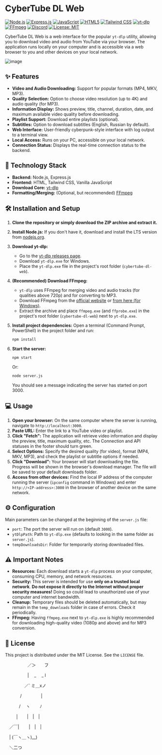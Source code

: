 # CyberTube DL Web
[![Node.js](https://img.shields.io/badge/Node.js-339933?style=for-the-badge&logo=nodedotjs&logoColor=white)](https://nodejs.org/) [![Express.js](https://img.shields.io/badge/Express.js-000000?style=for-the-badge&logo=express&logoColor=white)](https://expressjs.com/) [![JavaScript](https://img.shields.io/badge/JavaScript-F7DF1E?style=for-the-badge&logo=javascript&logoColor=black)](https://developer.mozilla.org/en-US/docs/Web/JavaScript) [![HTML5](https://img.shields.io/badge/HTML5-E34F26?style=for-the-badge&logo=html5&logoColor=white)](https://developer.mozilla.org/en-US/docs/Web/Guide/HTML/HTML5) [![Tailwind CSS](https://img.shields.io/badge/Tailwind_CSS-38B2AC?style=for-the-badge&logo=tailwind-css&logoColor=white)](https://tailwindcss.com/) [![yt-dlp](https://img.shields.io/badge/yt--dlp-8A2BE2?style=for-the-badge&logo=youtube&logoColor=white)](https://github.com/yt-dlp/yt-dlp) [![FFmpeg](https://img.shields.io/badge/FFmpeg-007808?style=for-the-badge&logo=ffmpeg&logoColor=white)](https://ffmpeg.org/) [![Discord](https://img.shields.io/badge/Discord-7289DA?style=for-the-badge&logo=discord&logoColor=white)]() [![License: MIT](https://img.shields.io/badge/License-MIT-blue.svg?style=for-the-badge)](LICENSE)

CyberTube DL Web is a web interface for the popular `yt-dlp` utility, allowing you to download video and audio from YouTube via your browser. The application runs locally on your computer and is accessible via a web browser to you and other devices on your local network.

![image](https://github.com/user-attachments/assets/01a204ed-67f7-4c6f-8b3f-b20b5c1f7f15)

## ✨ Features

*   **Video and Audio Downloading:** Support for popular formats (MP4, MKV, MP3).
*   **Quality Selection:** Option to choose video resolution (up to 4K) and audio quality (for MP3).
*   **Information Display:** Shows preview, title, channel, duration, date, and maximum available video quality before downloading.
*   **Playlist Support:** Download entire playlists (optional).
*   **Subtitles:** Option to download subtitles (English, Russian by default).
*   **Web Interface:** User-friendly cyberpunk-style interface with log output to a terminal view.
*   **Local Access:** Runs on your PC, accessible on your local network.
*   **Connection Status:** Displays the real-time connection status to the backend.

## 🚀 Technology Stack

*   **Backend:** Node.js, Express.js
*   **Frontend:** HTML, Tailwind CSS, Vanilla JavaScript
*   **Download Core:** [yt-dlp](https://github.com/yt-dlp/yt-dlp)
*   **Formatting/Merging:** (Optional, but recommended) [FFmpeg](https://ffmpeg.org/)

## 🛠️ Installation and Setup

1.  **Clone the repository or simply download the ZIP archive and extract it.**

2.  **Install Node.js:** If you don't have it, download and install the LTS version from [nodejs.org](https://nodejs.org/).

3.  **Download yt-dlp:**
    *   Go to the [yt-dlp releases page](https://github.com/yt-dlp/yt-dlp/releases/latest).
    *   Download `yt-dlp.exe` for Windows.
    *   Place the `yt-dlp.exe` file in the project's root folder (`cybertube-dl-web`).

4.  **(Recommended) Download FFmpeg:**
    *   `yt-dlp` uses FFmpeg for merging video and audio tracks (for qualities above 720p) and for converting to MP3.
    *   Download FFmpeg from the [official website](https://ffmpeg.org/download.html) or [from here (for Windows)](https://github.com/BtbN/FFmpeg-Builds/releases).
    *   Extract the archive and place `ffmpeg.exe` (and `ffprobe.exe`) in the project's root folder (`cybertube-dl-web`) next to `yt-dlp.exe`.

5.  **Install project dependencies:**
    Open a terminal (Command Prompt, PowerShell) in the project folder and run:
    ```bash
    npm install
    ```

6.  **Start the server:**
    ```bash
    npm start
    ```
    Or:
    ```bash
    node server.js
    ```
    You should see a message indicating the server has started on port 3000.

## 💻 Usage

1.  **Open your browser:** On the same computer where the server is running, navigate to `http://localhost:3000`.
2.  **Paste URL:** Enter the link to a YouTube video or playlist.
3.  **Click "Fetch":** The application will retrieve video information and display the preview, title, maximum quality, etc. The Connection and API statuses in the footer should turn green.
4.  **Select Options:** Specify the desired quality (for video), format (MP4, MKV, MP3), and check the playlist or subtitle options if needed.
5.  **Click "Download":** Your browser will start downloading the file. Progress will be shown in the browser's download manager. The file will be saved to your default downloads folder.
6.  **Access from other devices:** Find the local IP address of the computer running the server (`ipconfig` command in Windows) and enter `http://<IP-address>:3000` in the browser of another device on the same network.

## ⚙️ Configuration

Main parameters can be changed at the beginning of the `server.js` file:

*   `port`: The port the server will run on (default `3000`).
*   `ytDlpPath`: Path to `yt-dlp.exe` (defaults to looking in the same folder as `server.js`).
*   `tempDownloadsDir`: Folder for temporarily storing downloaded files.

## ⚠️ Important Notes

*   **Resources:** Each download starts a `yt-dlp` process on your computer, consuming CPU, memory, and network resources.
*   **Security:** This server is intended for use **only on a trusted local network**. **Do not expose it directly to the Internet without proper security measures!** Doing so could lead to unauthorized use of your computer and internet bandwidth.
*   **Cleanup:** Temporary files should be deleted automatically, but may remain in the `temp_downloads` folder in case of errors. Check it periodically.
*   **FFmpeg:** Having `ffmpeg.exe` next to `yt-dlp.exe` is highly recommended for downloading high-quality video (1080p and above) and for MP3 conversion.

## 📄 License

This project is distributed under the MIT License. See the `LICENSE` file.

　　　 　　／＞　　フ

　　　 　　| 　_　 _ l

　 　　 　／` ミ＿xノ

　　 　 /　　　 　 |

　　　 /　 ヽ　　 ﾉ

　 　 │　　|　|　|

　／￣|　　 |　|　|

　| (￣ヽ＿ヽ)__)

　＼二つ
